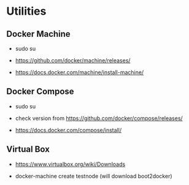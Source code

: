 # Utilities

## Docker Machine

- sudo su

- https://github.com/docker/machine/releases/

- https://docs.docker.com/machine/install-machine/

## Docker Compose

- sudo su

- check version from https://github.com/docker/compose/releases/

- https://docs.docker.com/compose/install/

## Virtual Box

- https://www.virtualbox.org/wiki/Downloads

- docker-machine create testnode (will download boot2docker)

